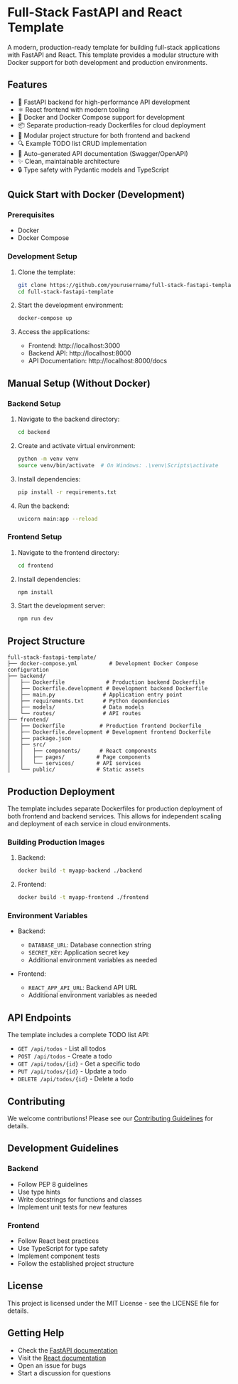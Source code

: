 # Full-Stack FastAPI and React Template

A modern, production-ready template for building full-stack applications with FastAPI and React. This template provides a modular structure with Docker support for both development and production environments.

## Features

- 🚀 FastAPI backend for high-performance API development
- ⚛️ React frontend with modern tooling
- 🐳 Docker and Docker Compose support for development
- 📦 Separate production-ready Dockerfiles for cloud deployment
- 📁 Modular project structure for both frontend and backend
- 🔍 Example TODO list CRUD implementation
- 📝 Auto-generated API documentation (Swagger/OpenAPI)
- ✨ Clean, maintainable architecture
- 🔒 Type safety with Pydantic models and TypeScript

## Quick Start with Docker (Development)

### Prerequisites

- Docker
- Docker Compose

### Development Setup

1. Clone the template:

   ```bash
   git clone https://github.com/yourusername/full-stack-fastapi-template.git
   cd full-stack-fastapi-template
   ```

2. Start the development environment:

   ```bash
   docker-compose up
   ```

3. Access the applications:
   - Frontend: http://localhost:3000
   - Backend API: http://localhost:8000
   - API Documentation: http://localhost:8000/docs

## Manual Setup (Without Docker)

### Backend Setup

1. Navigate to the backend directory:

   ```bash
   cd backend
   ```

2. Create and activate virtual environment:

   ```bash
   python -m venv venv
   source venv/bin/activate  # On Windows: .\venv\Scripts\activate
   ```

3. Install dependencies:

   ```bash
   pip install -r requirements.txt
   ```

4. Run the backend:
   ```bash
   uvicorn main:app --reload
   ```

### Frontend Setup

1. Navigate to the frontend directory:

   ```bash
   cd frontend
   ```

2. Install dependencies:

   ```bash
   npm install
   ```

3. Start the development server:
   ```bash
   npm run dev
   ```

## Project Structure

```
full-stack-fastapi-template/
├── docker-compose.yml          # Development Docker Compose configuration
├── backend/
│   ├── Dockerfile             # Production backend Dockerfile
│   ├── Dockerfile.development # Development backend Dockerfile
│   ├── main.py               # Application entry point
│   ├── requirements.txt      # Python dependencies
│   ├── models/               # Data models
│   └── routes/               # API routes
├── frontend/
│   ├── Dockerfile           # Production frontend Dockerfile
│   ├── Dockerfile.development # Development frontend Dockerfile
│   ├── package.json
│   ├── src/
│   │   ├── components/      # React components
│   │   ├── pages/          # Page components
│   │   └── services/       # API services
│   └── public/             # Static assets
```

## Production Deployment

The template includes separate Dockerfiles for production deployment of both frontend and backend services. This allows for independent scaling and deployment of each service in cloud environments.

### Building Production Images

1. Backend:

   ```bash
   docker build -t myapp-backend ./backend
   ```

2. Frontend:
   ```bash
   docker build -t myapp-frontend ./frontend
   ```

### Environment Variables

- Backend:

  - `DATABASE_URL`: Database connection string
  - `SECRET_KEY`: Application secret key
  - Additional environment variables as needed

- Frontend:
  - `REACT_APP_API_URL`: Backend API URL
  - Additional environment variables as needed

## API Endpoints

The template includes a complete TODO list API:

- `GET /api/todos` - List all todos
- `POST /api/todos` - Create a todo
- `GET /api/todos/{id}` - Get a specific todo
- `PUT /api/todos/{id}` - Update a todo
- `DELETE /api/todos/{id}` - Delete a todo

## Contributing

We welcome contributions! Please see our [Contributing Guidelines](CONTRIBUTING.md) for details.

## Development Guidelines

### Backend

- Follow PEP 8 guidelines
- Use type hints
- Write docstrings for functions and classes
- Implement unit tests for new features

### Frontend

- Follow React best practices
- Use TypeScript for type safety
- Implement component tests
- Follow the established project structure

## License

This project is licensed under the MIT License - see the LICENSE file for details.

## Getting Help

- Check the [FastAPI documentation](https://fastapi.tiangolo.com/)
- Visit the [React documentation](https://reactjs.org/)
- Open an issue for bugs
- Start a discussion for questions
